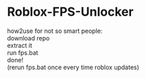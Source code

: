 # Roblox-FPS-Unlocker
how2use for not so smart people: <br>
download repo<br>
extract it<br>
run fps.bat<br>
done!<br>
(rerun fps.bat once every time roblox updates)
